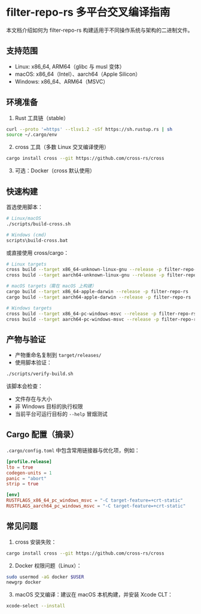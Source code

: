 # filter-repo-rs 多平台交叉编译指南

本文档介绍如何为 filter-repo-rs 构建适用于不同操作系统与架构的二进制文件。

## 支持范围

- Linux: x86_64, ARM64（glibc 与 musl 变体）
- macOS: x86_64（Intel）、aarch64（Apple Silicon）
- Windows: x86_64、ARM64（MSVC）

## 环境准备

1) Rust 工具链（stable）

```sh
curl --proto '=https' --tlsv1.2 -sSf https://sh.rustup.rs | sh
source ~/.cargo/env
```

2) cross 工具（多数 Linux 交叉编译使用）

```sh
cargo install cross --git https://github.com/cross-rs/cross
```

3) 可选：Docker（cross 默认使用）

## 快速构建

首选使用脚本：

```sh
# Linux/macOS
./scripts/build-cross.sh

# Windows (cmd)
scripts\build-cross.bat
```

或直接使用 cross/cargo：

```sh
# Linux targets
cross build --target x86_64-unknown-linux-gnu --release -p filter-repo-rs
cross build --target aarch64-unknown-linux-gnu --release -p filter-repo-rs

# macOS targets（需在 macOS 上构建）
cargo build --target x86_64-apple-darwin --release -p filter-repo-rs
cargo build --target aarch64-apple-darwin --release -p filter-repo-rs

# Windows targets
cross build --target x86_64-pc-windows-msvc --release -p filter-repo-rs
cross build --target aarch64-pc-windows-msvc --release -p filter-repo-rs
```

## 产物与验证

- 产物重命名复制到 `target/releases/`
- 使用脚本验证：

```sh
./scripts/verify-build.sh
```

该脚本会检查：
- 文件存在与大小
- 非 Windows 目标的执行权限
- 当前平台可运行目标的 `--help` 冒烟测试

## Cargo 配置（摘录）

`.cargo/config.toml` 中包含常用链接器与优化项，例如：

```toml
[profile.release]
lto = true
codegen-units = 1
panic = "abort"
strip = true

[env]
RUSTFLAGS_x86_64_pc_windows_msvc = "-C target-feature=+crt-static"
RUSTFLAGS_aarch64_pc_windows_msvc = "-C target-feature=+crt-static"
```

## 常见问题

1) cross 安装失败：

```sh
cargo install cross --git https://github.com/cross-rs/cross
```

2) Docker 权限问题（Linux）：

```sh
sudo usermod -aG docker $USER
newgrp docker
```

3) macOS 交叉编译：建议在 macOS 本机构建，并安装 Xcode CLT：

```sh
xcode-select --install
```

